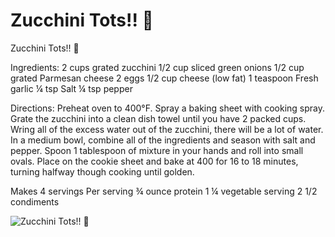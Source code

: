 # Zucchini Tots!! 🥒

Zucchini Tots!! 🥒

Ingredients:
2 cups grated zucchini
1/2 cup sliced green onions
1/2 cup grated Parmesan cheese
2 eggs
1/2 cup cheese (low fat)
1 teaspoon Fresh garlic
¼ tsp Salt
¼ tsp pepper

Directions:
Preheat oven to 400°F. Spray a baking sheet with cooking spray.
Grate the zucchini into a clean dish towel until you have 2 packed cups. Wring all of the excess water out of the zucchini, there will be a lot of water. In a medium bowl, combine all of the ingredients and season with salt and pepper.
Spoon 1 tablespoon of mixture in your hands and roll into small ovals. Place on the cookie sheet and bake at 400 for 16 to 18 minutes, turning halfway though cooking until golden.

Makes 4 servings
Per serving
¾ ounce protein
1 ¼ vegetable serving
2 1/2 condiments

![Zucchini Tots!! 🥒](images/Zucchini%20Tots!!%20🥒.png)

